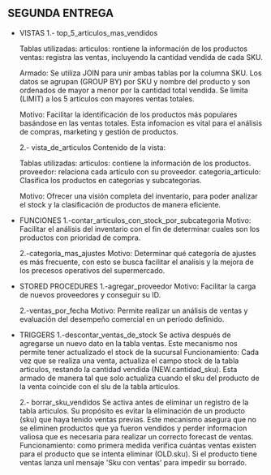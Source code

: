 ## SEGUNDA ENTREGA

* VISTAS
    1.- top_5_articulos_mas_vendidos

    Tablas utilizadas:
        articulos: rontiene la información de los productos
        ventas: registra las ventas, incluyendo la cantidad vendida de cada SKU.

    Armado:
    Se utiliza JOIN para unir ambas tablas por la columna SKU. Los datos se agrupan (GROUP BY) por SKU y nombre del producto y son ordenados de mayor a menor por la cantidad total vendida. Se limita (LIMIT) a los 5 artículos con mayores ventas totales.

    Motivo:
    Facilitar la identificación de los productos más populares basándose en las ventas totales. Esta infomacion es vital para el análisis de compras, marketing y gestión de productos.

    2.- vista_de_articulos
    Contenido de la vista:

    Tablas utilizadas:
        articulos: contiene la información de los productos.
        proveedor: relaciona cada artículo con su proveedor.
        categoria_articulo: Clasifica los productos en categorías y subcategorías.

   Motivo:
    Ofrecer una visión completa del inventario, para poder analizar el stock y la clasificación de productos de manera eficiente.

* FUNCIONES
    1.-contar_articulos_con_stock_por_subcategoria
    Motivo:
    Facilitar el análisis del inventario con el fin de determinar cuales son los productos con prioridad de compra.

    2.-categoria_mas_ajustes
    Motivo:
    Determinar qué categoría de ajustes es más frecuente, con esto se busca facilitar el analisis y la mejora de los precesos operativos del supermercado.

* STORED PROCEDURES
    1.-agregar_proveedor
    Motivo:
    Facilitar la carga de nuevos proveedores y conseguir su ID.

    2.-ventas_por_fecha
    Motivo:
    Permite realizar un análisis de ventas y evaluación del desempeño comercial en un período definido.


* TRIGGERS
    1.-descontar_ventas_de_stock
    Se activa después de agregarse un nuevo dato en la tabla ventas. Este mecanismo nos permite tener actualizado el stock de la sucursal
    Funcionamiento:
    Cada vez que se realiza una venta, actualiza el campo stock de la tabla articulos, restando la cantidad vendida (NEW.cantidad_sku). Esta armado de manera tal que solo actualiza cuando el sku del producto de la venta coincide con el slu de la tabla articulos.

    2.- borrar_sku_vendidos
    Se activa antes de eliminar un registro de la tabla articulos. Su propósito es evitar la eliminación de un producto (sku) que haya tenido ventas previas. Este mecanismo asegura que no se eliminen productos que ya fueron vendidos y perder informacion valiosa que es necesaria para realizar un correcto forecast de ventas.
    Funcionamiento:
    como primera medida verifica cuántas ventas existen para el producto que se intenta eliminar (OLD.sku). Si el producto tiene ventas lanza unl mensaje 'Sku con ventas' para impedir su borrado.

    


